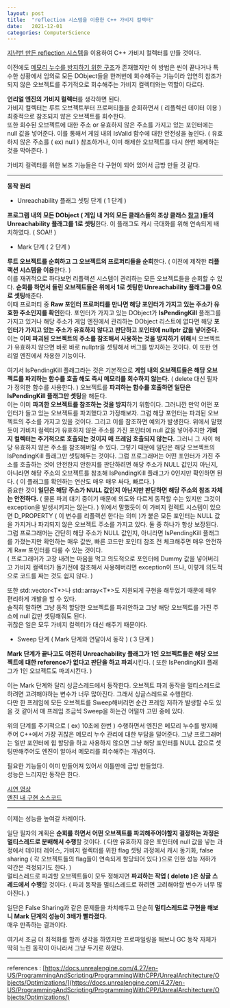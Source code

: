 ```yaml
---
layout: post
title:  "reflection 시스템을 이용한 C++ 가비지 컬렉터"
date:   2021-12-01
categories: ComputerScience
---
```


[지난번 만든 reflection 시스템](https://sungjjinkang.github.io/computerscience/gameengine/2021/11/12/reflection.html)을 이용하여 C++ 가비지 컬렉터를 만들 것이다.             

이전에도 [메모리 누수를 방지하기 위한 구조](https://sungjjinkang.github.io/computerscience/gameengine/2021/09/25/dangling_pointer.html)가 존재했지만 이 방법은 씬이 끝나거나 특수한 상황에서 임의로 모든 DObject들을 한꺼번에 회수해주는 기능이라 엄연히 참조가 되지 않은 오브젝트를 주기적으로 회수해주는 가비지 컬렉터와는 역할이 다르다.               

**언리얼 엔진의 가비지 컬렉터**를 생각하면 된다.       
가비지 컬렉터는 루트 오브젝트부터 프로퍼티들을 순회하면서 ( 리플렉션 데이터 이용 ) 최종적으로 참조되지 않은 오브젝트를 회수한다.          
또한 회수된 오브젝트에 대한 주소 or 유효하지 않은 주소를 가지고 있는 포인터에는 null 값을 넣어준다. 이를 통해서 게임 내의 IsValid 함수에 대한 안전성을 높인다. ( 유효하지 않은 주소를 ( ex) null ) 참조하거나, 이미 해제한 오브젝트를 다시 한번 해제하는 것을 막아준다. )               


가비지 컬렉터를 위한 보조 기능들은 다 구현이 되어 있어서 금방 만들 것 같다.             

------------------------------              

**동작 원리**           

- Unreachability 플래그 셋팅 단계 ( 1 단계 )                 

**프로그램 내의 모든 DObject ( 게임 내 거의 모든 클래스들의 조상 클래스 [참고](https://sungjjinkang.github.io/computerscience/gameengine/2021/09/25/dangling_pointer.html) )들의 Unreachability 플래그를 1로 셋팅**한다. 이 플래그도 캐시 극대화를 위해 연속되게 배치하였다. ( SOA!! )                       


- Mark 단계 ( 2 단계 )              

**루트 오브젝트를 순회하고 그 오브젝트의 프로퍼티들을 순회**한다. ( 이전에 제작한 **리플랙션 시스템을 이용**한다. )        
이를 재귀적으로 하다보면 리플랙션 시스템이 관리하는 모든 오브젝트들을 순회할 수 있다. **순회를 하면서 들린 오브젝트들은 위에서 1로 셋팅한 Unreachability 플래그를 0으로 셋팅**해준다.           
이때 프로퍼티 중 **Raw 포인터 프로퍼티를 만나면 해당 포인터가 가지고 있는 주소가 유효한 주소인지를 확인**한다. 포인터가 가지고 있는 DObject가 **IsPendingKill** 플래그를 가지고 있거나 해당 주소가 게임 엔진에서 관리하는 DObject 리스트에 없다면 해당 **포인터가 가지고 있는 주소가 유효하지 않다고 판단하고 포인터에 nullptr 값을 넣어준다.** 이는 **이미 파괴된 오브젝트의 주소를 참조해서 사용하는 것을 방지하기 위해**서 오브젝트가 유효하지 않으면 바로 바로 nullptr을 셋팅해서 버그를 방지하는 것이다. 이 또한 언리얼 엔진에서 차용한 기능이다.     

여기서 IsPendingKill 플래그라는 것은 기본적으로 **게임 내의 오브젝트들은 해당 오브젝트를 파괴하는 함수를 호출 해도 즉시 메모리를 회수하지 않는다.** ( delete 대신 필자가 정의한 함수를 사용한다. ) 오브젝트를 **파괴하는 함수를 호출하면 일단은 IsPendingKill 플래그만 셋팅**을 해둔다.              
이는 이미 **파괴한 오브젝트를 참조하는 것을 방지**하기 위함이다. 그러니깐 만약 어떤 포인터가 들고 있는 오브젝트를 파괴했다고 가정해보자. 그럼 해당 포인터는 파괴된 오브젝트의 주소를 가지고 있을 것이다. 그리고 이를 참조하면 예외가 발생한다. 위에서 말했듯이 가비지 컬렉터가 유효하지 않은 주소를 가진 포인터에 null 값을 넣어주지만 **가비지 컬렉터는 주기적으로 호출되는 것이지 매 프레임 호출되지 않는다.** 그러니 그 사이 해당 유효하지 않은 주소를 참조해버릴 수 있다. 그렇기 때문에 일단은 해당 오브젝트의 IsPendingKill 플래그만 셋팅해두는 것이다. 그럼 프로그래머는 어떤 포인터가 가진 주소를 호출하는 것이 안전한지 안한지를 판단하려면 해당 주소가 NULL 값인지 아닌지, 아니라면 해당 주소의 오브젝트를 참조해 IsPendingKill 플래그가 0인지만 확인하면 된다. ( 이 플래그를 확인하는 연산도 매우 매우 싸다, 빠르다. )            
중요한 것이 **일단은 해당 주소가 NULL 값인지 아닌지만 판단하면 해당 주소의 참조 자체는 안전하다.** ( 물론 파괴 대기 중이기 때문에 의도와 다르게 동작할 수는 있지만 그것이 exception을 발생시키지는 않는다. ) 위에서 말했듯이 이 가비지 컬렉트 시스템이 있으면 D_PROPERTY ( 이 변수를 리플랙션 한다는 의미 )가 붙은 모든 포인터는 NULL 값을 가지거나 파괴되지 않은 오브젝트 주소를 가지고 있다. 둘 중 하나가 항상 보장된다.      
그럼 프로그래머는 간단히 해당 주소가 NULL 값인지, 아니라면 IsPendingKill 플래그를 가졌는지만 확인하는 매우 값싼, 빠른 코드만 포인터 참조 전 체크해주면 매우 안전하게 Raw 포인터를 다룰 수 있는 것이다.           
( 프로그래머가 고장 내려는 마음을 먹고 의도적으로 포인터에 Dummy 값을 넣어버리고 가비지 컬렉터가 돌기전에 참조해서 사용해버리면 exception이 뜨나, 이렇게 의도적으로 코드를 짜는 것도 쉽지 않다. )     

또한 std::vector<T*>나 std::array<T*>도 지원되게 구현을 해두었기 때문에 매우 편리하게 개발을 할 수 있다.         
솔직히 말하면 그냥 동적 할당한 오브젝트를 파괴안하고 그냥 해당 오브젝트를 가진 주소에 null 값만 셋팅해줘도 된다.         
귀찮은 일은 모두 가비지 컬렉터가 대신 해주기 때문이다.         

- Sweep 단계 ( Mark 단계와 연달아서 동작 ) ( 3 단계 )       

**Mark 단계가 끝나고도 여전히 Unreachability 플래그가 1인 오브젝트들은 해당 오브젝트에 대한 reference가 없다고 판단을 하고 파괴**시킨다. ( 또한 IsPendingKill 플래그가 1인 오브젝트도 파괴시킨다. )                          

이는 Mark 단계와 달리 싱글스레드에서 동작한다. 오브젝트 파괴 동작을 멀티스레드로 하려면 고려해야하는 변수가 너무 많아진다. 그래서 싱글스레드로 수행한다.        
다만 한 프레임에 모든 오브젝트를 Sweep해버리면 순간 프레임 저하가 발생할 수도 있을 것 같아서 매 프레임 조금씩 Sweep을 하는건 어떨까 고민 중에 있다.             

위의 단계를 주기적으로 ( ex) 10초에 한번 ) 수행하면서 엔진은 메모리 누수를 방지해주어 C++에서 가장 귀찮은 메모리 누수 관리에 대한 부담을 덜어준다. 그냥 프로그래머는 일반 포인터에 힙 할당을 하고 사용하지 않으면 그냥 해당 포인터를 NULL 값으로 셋팅만해주어도 엔진이 알아서 메모리를 회수해주는 개념이다.             

필요한 기능들이 이미 만들어져 있어서 이틀만에 금방 만들었다.       
성능은 느리지만 동작은 한다.       

[시연 영상](https://youtu.be/E4CNOIXYQnQ)               
[엔진 내 구현 소스코드](https://github.com/SungJJinKang/DoomsEngine/tree/main/Doom3/Source/Core/GarbageCollector)                

-------------------------------         

이제는 성능을 높여갈 차례이다.     

일단 필자의 계획은 **순회를 하면서 어떤 오브젝트를 파괴해주어야할지 결정하는 과정은 멀티스레드로 분배해서 수행**할 것이다. ( 다만 유효하지 않은 포인터에 null 값을 넣는 과정에서 데이터 레이스, 가비지 컬렉터를 위한 flag 셋팅 과정에서 캐시 동기화, false sharing ( 각 오브젝트들의 flag들이 연속되게 할당되어 있다 )으로 인한 성능 저하가 약간은 걱정되기도 한다. )           
멀티스레드로 파괴할 오브젝트들이 모두 정해지면 **파괴하는 작업 ( delete )은 싱글 스레드에서 수행**할 것이다. ( 파괴 동작을 멀티스레드로 하려면 고려해야할 변수가 너무 많아진다. )           

일단은 False Sharing과 같은 문제들을 차치해두고 단순히 **멀티스레드로 구현을 해보니 Mark 단계의 성능이 3배가 빨라졌다.**         
매우 만족하는 결과이다.          

여기서 조금 더 최적화를 할까 생각을 하였지만 프로파일링을 해보니 GC 동작 자체가 딱히 느린 동작이 아니라서 그냥 두기로 하였다.      

-------------------------------     



references : [https://docs.unrealengine.com/4.27/en-US/ProgrammingAndScripting/ProgrammingWithCPP/UnrealArchitecture/Objects/Optimizations/](https://docs.unrealengine.com/4.27/en-US/ProgrammingAndScripting/ProgrammingWithCPP/UnrealArchitecture/Objects/Optimizations/)          